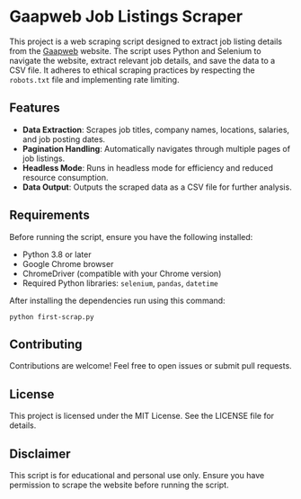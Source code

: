 # Gaapweb Job Listings Scraper

This project is a web scraping script designed to extract job listing details from the [Gaapweb](https://www.gaapweb.com/) website. The script uses Python and Selenium to navigate the website, extract relevant job details, and save the data to a CSV file. It adheres to ethical scraping practices by respecting the `robots.txt` file and implementing rate limiting.

## Features

- **Data Extraction**: Scrapes job titles, company names, locations, salaries, and job posting dates.
- **Pagination Handling**: Automatically navigates through multiple pages of job listings.
- **Headless Mode**: Runs in headless mode for efficiency and reduced resource consumption.
- **Data Output**: Outputs the scraped data as a CSV file for further analysis.

## Requirements

Before running the script, ensure you have the following installed:

- Python 3.8 or later
- Google Chrome browser
- ChromeDriver (compatible with your Chrome version)
- Required Python libraries: `selenium`, `pandas`, `datetime`

After installing the dependencies run using this command:
```
python first-scrap.py
```

## Contributing
Contributions are welcome! Feel free to open issues or submit pull requests.

## License
This project is licensed under the MIT License. See the LICENSE file for details.

## Disclaimer
This script is for educational and personal use only. Ensure you have permission to scrape the website before running the script.
